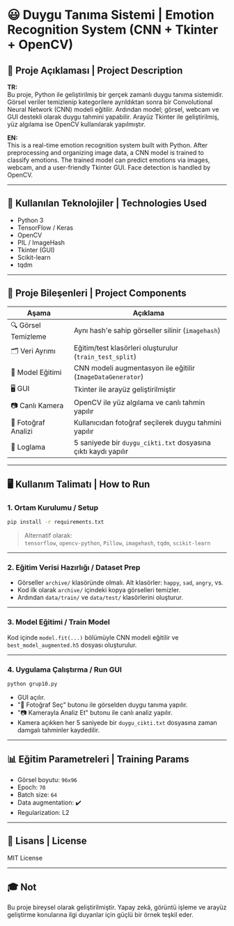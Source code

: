 # 😃 Duygu Tanıma Sistemi | Emotion Recognition System (CNN + Tkinter + OpenCV)

## 📌 Proje Açıklaması | Project Description

**TR:**  
Bu proje, Python ile geliştirilmiş bir gerçek zamanlı duygu tanıma sistemidir. Görsel veriler temizlenip kategorilere ayrıldıktan sonra bir Convolutional Neural Network (CNN) modeli eğitilir. Ardından model; görsel, webcam ve GUI destekli olarak duygu tahmini yapabilir. Arayüz Tkinter ile geliştirilmiş, yüz algılama ise OpenCV kullanılarak yapılmıştır.

**EN:**  
This is a real-time emotion recognition system built with Python. After preprocessing and organizing image data, a CNN model is trained to classify emotions. The trained model can predict emotions via images, webcam, and a user-friendly Tkinter GUI. Face detection is handled by OpenCV.

---

## 🧠 Kullanılan Teknolojiler | Technologies Used

- Python 3
- TensorFlow / Keras
- OpenCV
- PIL / ImageHash
- Tkinter (GUI)
- Scikit-learn
- tqdm

---

## 🧩 Proje Bileşenleri | Project Components

| Aşama | Açıklama |
|-------|----------|
| 🔍 Görsel Temizleme | Aynı hash'e sahip görseller silinir (`imagehash`) |
| 🗂 Veri Ayrımı | Eğitim/test klasörleri oluşturulur (`train_test_split`) |
| 🧠 Model Eğitimi | CNN modeli augmentasyon ile eğitilir (`ImageDataGenerator`) |
| 🖥️ GUI | Tkinter ile arayüz geliştirilmiştir |
| 📷 Canlı Kamera | OpenCV ile yüz algılama ve canlı tahmin yapılır |
| 📁 Fotoğraf Analizi | Kullanıcıdan fotoğraf seçilerek duygu tahmini yapılır |
| 📝 Loglama | 5 saniyede bir `duygu_cikti.txt` dosyasına çıktı kaydı yapılır |

---

## 🖥️ Kullanım Talimatı | How to Run

### 1. Ortam Kurulumu / Setup

```bash
pip install -r requirements.txt
```

> Alternatif olarak:  
`tensorflow`, `opencv-python`, `Pillow`, `imagehash`, `tqdm`, `scikit-learn`

---

### 2. Eğitim Verisi Hazırlığı / Dataset Prep

- Görseller `archive/` klasöründe olmalı. Alt klasörler: `happy`, `sad`, `angry`, vs.
- Kod ilk olarak `archive/` içindeki kopya görselleri temizler.
- Ardından `data/train/` ve `data/test/` klasörlerini oluşturur.

---

### 3. Model Eğitimi / Train Model

Kod içinde `model.fit(...)` bölümüyle CNN modeli eğitilir ve `best_model_augmented.h5` dosyası oluşturulur.

---

### 4. Uygulama Çalıştırma / Run GUI

```bash
python grup10.py
```

- GUI açılır.
- "📁 Fotoğraf Seç" butonu ile görselden duygu tanıma yapılır.
- "📷 Kamerayla Analiz Et" butonu ile canlı analiz yapılır.
- Kamera açıkken her 5 saniyede bir `duygu_cikti.txt` dosyasına zaman damgalı tahminler kaydedilir.

---

## 📊 Eğitim Parametreleri | Training Params

- Görsel boyutu: `96x96`
- Epoch: `70`
- Batch size: `64`
- Data augmentation: ✔️
- Regularization: L2

---


## 📄 Lisans | License

MIT License

---

## 🎓 Not

Bu proje bireysel olarak geliştirilmiştir. Yapay zekâ, görüntü işleme ve arayüz geliştirme konularına ilgi duyanlar için güçlü bir örnek teşkil eder.

